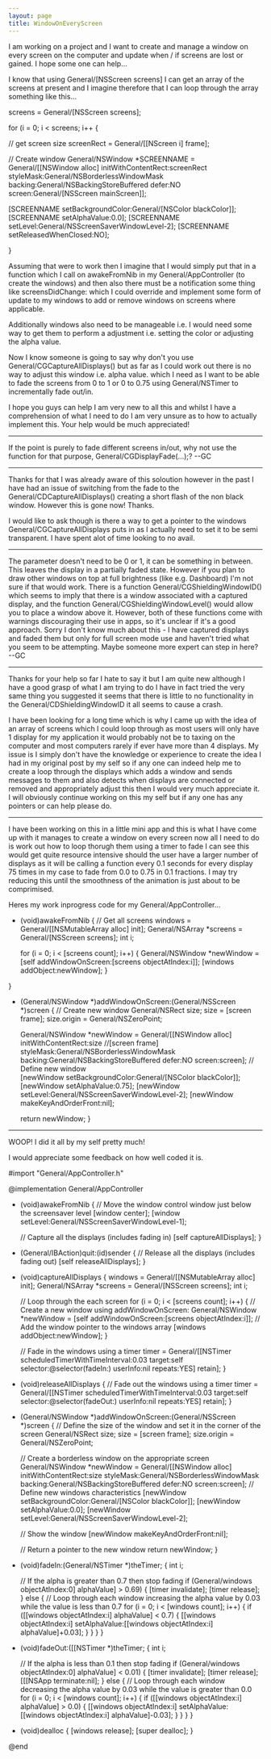```yaml
---
layout: page
title: WindowOnEveryScreen
---
```




I am working on a project and I want to create and manage a window on every screen on the computer and update when / if screens are lost or gained. I hope some one can help...

I know that using General/[NSScreen screens] I can get an array of the screens at present and I imagine therefore that I can loop through the array something like this...

screens = General/[NSScreen screens];

for (i = 0; i < screens; i++ {
		
// get screen size
screenRect = General/[[NScreen i] frame];
		
// Create window
General/NSWindow *SCREENNAME = General/[[NSWindow alloc] initWithContentRect:screenRect styleMask:General/NSBorderlessWindowMask backing:General/NSBackingStoreBuffered defer:NO screen:General/[NSScreen mainScreen]];
		
[SCREENNAME setBackgroundColor:General/[NSColor blackColor]];
[SCREENNAME setAlphaValue:0.0];
[SCREENNAME setLevel:General/NSScreenSaverWindowLevel-2];
[SCREENNAME setReleasedWhenClosed:NO];

}

Assuming that were to work then I imagine that I would simply put that in a function which I call on awakeFromNib in my General/AppController (to create the windows) and then also there must be a notification some thing like screensDidChange: which I could override and implement some form of update to my windows to add or remove windows on screens where applicable.

Additionally windows also need to be manageable i.e. I would need some way to get them to perform a adjustment i.e. setting the color or adjusting the alpha value.

Now I know someone is going to say why don't you use General/CGCaptureAllDisplays() but as far as I could work out there is no way to adjust this window i.e. alpha value. which I need as I want to be able to fade the screens from 0 to 1 or 0 to 0.75 using General/NSTimer to incrementally fade out/in.

I hope you guys can help I am very new to all this and whilst I have a comprehension of what I need to do I am very unsure as to how to actually implement this. Your help would be much appreciated!

----

If the point is purely to fade different screens in/out, why not use the function for that purpose,     General/CGDisplayFade(...);? --GC

----

Thanks for that I was already aware of this soloution however in the past I have had an issue of switching from the fade to the General/CDCaptureAllDisplays() creating a short flash of the non black window. However this is gone now! Thanks.

I would like to ask though is there a way to get a pointer to the windows General/CGCaptureAllDisplays puts in as I actually need to set it to be semi transparent. I have spent alot of time looking to no avail.

----

The parameter <endBlend> doesn't need to be 0 or 1, it can be something in between. This leaves the display in a partially faded state. However if you plan to draw other windows on top at full brightness (like e.g. Dashboard) I'm not sure if that would work. There is a function     General/CGShieldingWindowID() which seems to imply that there is a window associated with a captured display, and the function     General/CGShieldingWindowLevel() would allow you to place a window above it. However, both of these functions come with warnings discouraging their use in apps, so it's unclear if it's a good approach. Sorry I don't know much about this - I have captured displays and faded them but only for full screen mode use and haven't tried what you seem to be attempting. Maybe someone more expert can step in here? --GC

----

Thanks for your help so far I hate to say it but I am quite new although I have a good grasp of what I am trying to do I have in fact tried the very same thing you suggested it seems that there is little to no functionality in the General/CDShieldingWindowID it all seems to cause a crash.

I have been looking for a long time which is why I came up with the idea of an array of screens which I could loop through as most users will only have 1 display for my application it would probably not be to taxing on the computer and most computers rarely if ever have more than 4 displays. My issue is I simply don't have the knowledge or experience to create the idea I had in my original post by my self so if any one can indeed help me to create a loop through the displays which adds a window and sends messages to them and also detects when displays are connected or removed and appropriately adjust this then I would very much appreciate it. I will obviously continue working on this my self but if any one has any pointers or can help please do.

----

I have been working on this in a little mini app and this is what I have come up with it manages to create a window on every screen now all I need to do is work out how to loop thorugh them using a timer to fade I can see this would get quite resource intensive should the user have a larger number of displays as it will be calling a function every 0.1 seconds for every display 75 times in my case to fade from 0.0 to 0.75 in 0.1 fractions. I may try reducing this until the smoothness of the animation is just about to be comprimised.

Heres my work inprogress code for my General/AppController... 

     
- (void)awakeFromNib
{
	// Get all screens
	windows = General/[[NSMutableArray alloc] init];
	General/NSArray *screens = General/[NSScreen screens];
	int i;
		
	for (i = 0; i < [screens count]; i++) {
		General/NSWindow *newWindow = [self addWindowOnScreen:[screens objectAtIndex:i]];
		[windows addObject:newWindow];
	}
	
}

- (General/NSWindow *)addWindowOnScreen:(General/NSScreen *)screen
{
	// Create new window
	General/NSRect size;
	size = [screen frame];
	size.origin = General/NSZeroPoint;
	
	General/NSWindow *newWindow = General/[[NSWindow alloc] initWithContentRect:size //[screen frame]
													  styleMask:General/NSBorderlessWindowMask
														backing:General/NSBackingStoreBuffered
														  defer:NO
														 screen:screen];
	// Define new window	
	[newWindow setBackgroundColor:General/[NSColor blackColor]];
	[newWindow setAlphaValue:0.75];
	[newWindow setLevel:General/NSScreenSaverWindowLevel-2];
	[newWindow makeKeyAndOrderFront:nil];
	
	return newWindow;
}


----

WOOP! I did it all by my self pretty much!

I would appreciate some feedback on how well coded it is.

    
#import "General/AppController.h"

@implementation General/AppController

- (void)awakeFromNib
{
	// Move the window control window just below the screensaver level
	[window center];
	[window setLevel:General/NSScreenSaverWindowLevel-1];
	
	// Capture all the displays (includes fading in)
	[self captureAllDisplays];
}

- (General/IBAction)quit:(id)sender
{
	// Release all the displays (includes fading out)
	[self releaseAllDisplays];
}

- (void)captureAllDisplays
{
	windows = General/[[NSMutableArray alloc] init];
	General/NSArray *screens = General/[NSScreen screens];
	int i;
	
	// Loop through the each screen
	for (i = 0; i < [screens count]; i++) {
		// Create a new window using addWindowOnScreen:
		General/NSWindow *newWindow = [self addWindowOnScreen:[screens objectAtIndex:i]];
		// Add the window pointer to the windows array
		[windows addObject:newWindow];
	}
	
	// Fade in the windows using a timer
	timer = General/[[NSTimer scheduledTimerWithTimeInterval:0.03
											  target:self
											selector:@selector(fadeIn:)
											userInfo:nil
											 repeats:YES] retain];
}

- (void)releaseAllDisplays
{
	// Fade out the windows using a timer
	timer = General/[[NSTimer scheduledTimerWithTimeInterval:0.03
											  target:self
											selector:@selector(fadeOut:)
											userInfo:nil
											 repeats:YES] retain];
}

- (General/NSWindow *)addWindowOnScreen:(General/NSScreen *)screen
{
	// Define the size of the window and set it in the corner of the screen
	General/NSRect size;
	size = [screen frame];
	size.origin = General/NSZeroPoint;
	
	// Create a borderless window on the appropriate screen
	General/NSWindow *newWindow = General/[[NSWindow alloc] initWithContentRect:size
													  styleMask:General/NSBorderlessWindowMask
														backing:General/NSBackingStoreBuffered
														  defer:NO
														 screen:screen];
	// Define new windows characteristics
	[newWindow setBackgroundColor:General/[NSColor blackColor]];
	[newWindow setAlphaValue:0.0];
	[newWindow setLevel:General/NSScreenSaverWindowLevel-2];
	
	// Show the window
	[newWindow makeKeyAndOrderFront:nil];
	
	// Return a pointer to the new window
	return newWindow;
}

- (void)fadeIn:(General/NSTimer *)theTimer;
{
	int i;
	
	// If the alpha is greater than 0.7 then stop fading
	if (General/windows objectAtIndex:0] alphaValue] > 0.69) {
		[timer invalidate];
		[timer release];
	} else {
		// Loop through each window increasing the alpha value by 0.03 while the value is less than 0.7
		for (i = 0; i < [windows count]; i++) {
			if ([[windows objectAtIndex:i] alphaValue] < 0.7) {
				[[windows objectAtIndex:i] setAlphaValue:[[windows objectAtIndex:i] alphaValue]+0.03];
			}
		}
	}
}

- (void)fadeOut:([[NSTimer *)theTimer;
{
	int i;
	
	// If the alpha is less than 0.1 then stop fading
	if (General/windows objectAtIndex:0] alphaValue] < 0.01) {
		[timer invalidate];
		[timer release];
		[[[NSApp terminate:nil];
	} else {
		// Loop through each window decreasing the alpha value by 0.03 while the value is greater than 0.0
		for (i = 0; i < [windows count]; i++) {
			if ([[windows objectAtIndex:i] alphaValue] > 0.0) {
				[[windows objectAtIndex:i] setAlphaValue:[[windows objectAtIndex:i] alphaValue]-0.03];
			}
		}
	}
}

- (void)dealloc
{
	[windows release];
	[super dealloc];
}

@end

